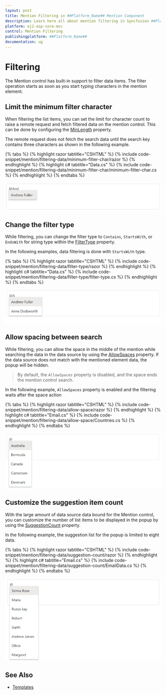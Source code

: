 ```yaml
---
layout: post
title: Mention Filtering in ##Platform_Name## Mention Component
description: Learn here all about mention filtering in Syncfusion ##Platform_Name## Mention component of Syncfusion Essential JS 2 and more.
platform: ej2-asp-core-mvc
control: Mention Filtering
publishingplatform: ##Platform_Name##
documentation: ug
---
```


# Filtering

The Mention control has built-in support to filter data items. The filter operation starts as soon as you start typing characters in the mention element.

## Limit the minimum filter character

When filtering the list items, you can set the limit for character count to raise a remote request and fetch filtered data on the mention control. This can be done by configuring the [MinLength](https://help.syncfusion.com/cr/aspnetmvc-js2/Syncfusion.EJ2.DropDowns.Mention.html#Syncfusion_EJ2_DropDowns_Mention_MinLength) property.

The remote request does not fetch the search data until the search key contains three characters as shown in the following example.

{% tabs %}
{% highlight razor tabtitle="CSHTML" %}
{% include code-snippet/mention/filtering-data/minimum-filter-char/razor %}
{% endhighlight %}
{% highlight c# tabtitle="Data.cs" %}
{% include code-snippet/mention/filtering-data/minimum-filter-char/minimum-filter-char.cs %}
{% endhighlight %}
{% endtabs %}

![ASP.NET MVC minimum filter character](../images/asp-core-mvc-mention-minimum-filter-character.png)

## Change the filter type

While filtering, you can change the filter type to `Contains`, `StartsWith`, or `EndsWith` for string type within the [FilterType](https://help.syncfusion.com/cr/aspnetmvc-js2/Syncfusion.EJ2.DropDowns.Mention.html#Syncfusion_EJ2_DropDowns_Mention_FilterType) property.

In the following examples, data filtering is done with `StartsWith` type.

{% tabs %}
{% highlight razor tabtitle="CSHTML" %}
{% include code-snippet/mention/filtering-data/filter-type/razor %}
{% endhighlight %}
{% highlight c# tabtitle="Data.cs" %}
{% include code-snippet/mention/filtering-data/filter-type/filter-type.cs %}
{% endhighlight %}
{% endtabs %}

![ASP.NET MVC change filter type](../images/asp-core-mvc-mention-filter-type.png)

## Allow spacing between search

While filtering, you can allow the space in the middle of the mention while searching the data in the data source by using the [AllowSpaces](https://help.syncfusion.com/cr/aspnetmvc-js2/Syncfusion.EJ2.DropDowns.Mention.html#Syncfusion_EJ2_DropDowns_Mention_AllowSpaces) property. If the data source does not match with the mentioned element data, the popup will be hidden.

> By default, the `AllowSpaces` property is disabled, and the space ends the mention control search.

In the following example, `AllowSpaces` property is enabled and the filtering waits after the space action

{% tabs %}
{% highlight razor tabtitle="CSHTML" %}
{% include code-snippet/mention/filtering-data/allow-space/razor %}
{% endhighlight %}
{% highlight c# tabtitle="Email.cs" %}
{% include code-snippet/mention/filtering-data/allow-space/Countries.cs %}
{% endhighlight %}
{% endtabs %}

![ASP.NET MVC allow spacing between search](../images/asp-core-mvc-mention-allow-spacing.png)

## Customize the suggestion item count

With the large amount of data source data bound for the Mention control, you can customize the number of list items to be displayed in the popup by using the [SuggestionCount](https://help.syncfusion.com/cr/aspnetmvc-js2/Syncfusion.EJ2.DropDowns.Mention.html#Syncfusion_EJ2_DropDowns_Mention_SuggestionCount) property.

In the following example, the suggestion list for the popup is limited to eight data.

{% tabs %}
{% highlight razor tabtitle="CSHTML" %}
{% include code-snippet/mention/filtering-data/suggestion-count/razor %}
{% endhighlight %}
{% highlight c# tabtitle="Email.cs" %}
{% include code-snippet/mention/filtering-data/suggestion-count/EmailData.cs %}
{% endhighlight %}
{% endtabs %}

![ASP.NET MVC suggestion item count](../images/asp-core-mvc-mention-suggestion-count.png)

## See Also

* [Templates](./template)

